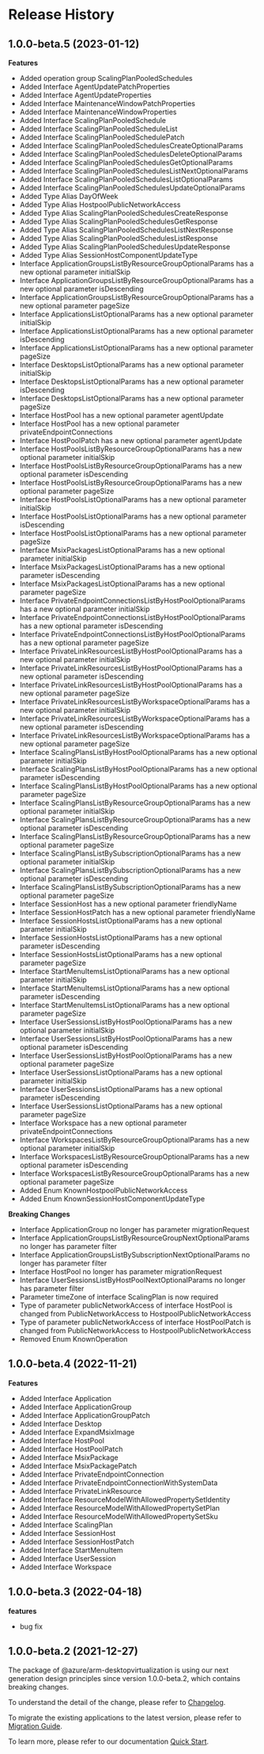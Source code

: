 # Release History
    
## 1.0.0-beta.5 (2023-01-12)
    
**Features**

  - Added operation group ScalingPlanPooledSchedules
  - Added Interface AgentUpdatePatchProperties
  - Added Interface AgentUpdateProperties
  - Added Interface MaintenanceWindowPatchProperties
  - Added Interface MaintenanceWindowProperties
  - Added Interface ScalingPlanPooledSchedule
  - Added Interface ScalingPlanPooledScheduleList
  - Added Interface ScalingPlanPooledSchedulePatch
  - Added Interface ScalingPlanPooledSchedulesCreateOptionalParams
  - Added Interface ScalingPlanPooledSchedulesDeleteOptionalParams
  - Added Interface ScalingPlanPooledSchedulesGetOptionalParams
  - Added Interface ScalingPlanPooledSchedulesListNextOptionalParams
  - Added Interface ScalingPlanPooledSchedulesListOptionalParams
  - Added Interface ScalingPlanPooledSchedulesUpdateOptionalParams
  - Added Type Alias DayOfWeek
  - Added Type Alias HostpoolPublicNetworkAccess
  - Added Type Alias ScalingPlanPooledSchedulesCreateResponse
  - Added Type Alias ScalingPlanPooledSchedulesGetResponse
  - Added Type Alias ScalingPlanPooledSchedulesListNextResponse
  - Added Type Alias ScalingPlanPooledSchedulesListResponse
  - Added Type Alias ScalingPlanPooledSchedulesUpdateResponse
  - Added Type Alias SessionHostComponentUpdateType
  - Interface ApplicationGroupsListByResourceGroupOptionalParams has a new optional parameter initialSkip
  - Interface ApplicationGroupsListByResourceGroupOptionalParams has a new optional parameter isDescending
  - Interface ApplicationGroupsListByResourceGroupOptionalParams has a new optional parameter pageSize
  - Interface ApplicationsListOptionalParams has a new optional parameter initialSkip
  - Interface ApplicationsListOptionalParams has a new optional parameter isDescending
  - Interface ApplicationsListOptionalParams has a new optional parameter pageSize
  - Interface DesktopsListOptionalParams has a new optional parameter initialSkip
  - Interface DesktopsListOptionalParams has a new optional parameter isDescending
  - Interface DesktopsListOptionalParams has a new optional parameter pageSize
  - Interface HostPool has a new optional parameter agentUpdate
  - Interface HostPool has a new optional parameter privateEndpointConnections
  - Interface HostPoolPatch has a new optional parameter agentUpdate
  - Interface HostPoolsListByResourceGroupOptionalParams has a new optional parameter initialSkip
  - Interface HostPoolsListByResourceGroupOptionalParams has a new optional parameter isDescending
  - Interface HostPoolsListByResourceGroupOptionalParams has a new optional parameter pageSize
  - Interface HostPoolsListOptionalParams has a new optional parameter initialSkip
  - Interface HostPoolsListOptionalParams has a new optional parameter isDescending
  - Interface HostPoolsListOptionalParams has a new optional parameter pageSize
  - Interface MsixPackagesListOptionalParams has a new optional parameter initialSkip
  - Interface MsixPackagesListOptionalParams has a new optional parameter isDescending
  - Interface MsixPackagesListOptionalParams has a new optional parameter pageSize
  - Interface PrivateEndpointConnectionsListByHostPoolOptionalParams has a new optional parameter initialSkip
  - Interface PrivateEndpointConnectionsListByHostPoolOptionalParams has a new optional parameter isDescending
  - Interface PrivateEndpointConnectionsListByHostPoolOptionalParams has a new optional parameter pageSize
  - Interface PrivateLinkResourcesListByHostPoolOptionalParams has a new optional parameter initialSkip
  - Interface PrivateLinkResourcesListByHostPoolOptionalParams has a new optional parameter isDescending
  - Interface PrivateLinkResourcesListByHostPoolOptionalParams has a new optional parameter pageSize
  - Interface PrivateLinkResourcesListByWorkspaceOptionalParams has a new optional parameter initialSkip
  - Interface PrivateLinkResourcesListByWorkspaceOptionalParams has a new optional parameter isDescending
  - Interface PrivateLinkResourcesListByWorkspaceOptionalParams has a new optional parameter pageSize
  - Interface ScalingPlansListByHostPoolOptionalParams has a new optional parameter initialSkip
  - Interface ScalingPlansListByHostPoolOptionalParams has a new optional parameter isDescending
  - Interface ScalingPlansListByHostPoolOptionalParams has a new optional parameter pageSize
  - Interface ScalingPlansListByResourceGroupOptionalParams has a new optional parameter initialSkip
  - Interface ScalingPlansListByResourceGroupOptionalParams has a new optional parameter isDescending
  - Interface ScalingPlansListByResourceGroupOptionalParams has a new optional parameter pageSize
  - Interface ScalingPlansListBySubscriptionOptionalParams has a new optional parameter initialSkip
  - Interface ScalingPlansListBySubscriptionOptionalParams has a new optional parameter isDescending
  - Interface ScalingPlansListBySubscriptionOptionalParams has a new optional parameter pageSize
  - Interface SessionHost has a new optional parameter friendlyName
  - Interface SessionHostPatch has a new optional parameter friendlyName
  - Interface SessionHostsListOptionalParams has a new optional parameter initialSkip
  - Interface SessionHostsListOptionalParams has a new optional parameter isDescending
  - Interface SessionHostsListOptionalParams has a new optional parameter pageSize
  - Interface StartMenuItemsListOptionalParams has a new optional parameter initialSkip
  - Interface StartMenuItemsListOptionalParams has a new optional parameter isDescending
  - Interface StartMenuItemsListOptionalParams has a new optional parameter pageSize
  - Interface UserSessionsListByHostPoolOptionalParams has a new optional parameter initialSkip
  - Interface UserSessionsListByHostPoolOptionalParams has a new optional parameter isDescending
  - Interface UserSessionsListByHostPoolOptionalParams has a new optional parameter pageSize
  - Interface UserSessionsListOptionalParams has a new optional parameter initialSkip
  - Interface UserSessionsListOptionalParams has a new optional parameter isDescending
  - Interface UserSessionsListOptionalParams has a new optional parameter pageSize
  - Interface Workspace has a new optional parameter privateEndpointConnections
  - Interface WorkspacesListByResourceGroupOptionalParams has a new optional parameter initialSkip
  - Interface WorkspacesListByResourceGroupOptionalParams has a new optional parameter isDescending
  - Interface WorkspacesListByResourceGroupOptionalParams has a new optional parameter pageSize
  - Added Enum KnownHostpoolPublicNetworkAccess
  - Added Enum KnownSessionHostComponentUpdateType

**Breaking Changes**

  - Interface ApplicationGroup no longer has parameter migrationRequest
  - Interface ApplicationGroupsListByResourceGroupNextOptionalParams no longer has parameter filter
  - Interface ApplicationGroupsListBySubscriptionNextOptionalParams no longer has parameter filter
  - Interface HostPool no longer has parameter migrationRequest
  - Interface UserSessionsListByHostPoolNextOptionalParams no longer has parameter filter
  - Parameter timeZone of interface ScalingPlan is now required
  - Type of parameter publicNetworkAccess of interface HostPool is changed from PublicNetworkAccess to HostpoolPublicNetworkAccess
  - Type of parameter publicNetworkAccess of interface HostPoolPatch is changed from PublicNetworkAccess to HostpoolPublicNetworkAccess
  - Removed Enum KnownOperation
    
    
## 1.0.0-beta.4 (2022-11-21)
    
**Features**

  - Added Interface Application
  - Added Interface ApplicationGroup
  - Added Interface ApplicationGroupPatch
  - Added Interface Desktop
  - Added Interface ExpandMsixImage
  - Added Interface HostPool
  - Added Interface HostPoolPatch
  - Added Interface MsixPackage
  - Added Interface MsixPackagePatch
  - Added Interface PrivateEndpointConnection
  - Added Interface PrivateEndpointConnectionWithSystemData
  - Added Interface PrivateLinkResource
  - Added Interface ResourceModelWithAllowedPropertySetIdentity
  - Added Interface ResourceModelWithAllowedPropertySetPlan
  - Added Interface ResourceModelWithAllowedPropertySetSku
  - Added Interface ScalingPlan
  - Added Interface SessionHost
  - Added Interface SessionHostPatch
  - Added Interface StartMenuItem
  - Added Interface UserSession
  - Added Interface Workspace
    
## 1.0.0-beta.3 (2022-04-18)

**features**

  - bug fix

## 1.0.0-beta.2 (2021-12-27)
    
The package of @azure/arm-desktopvirtualization is using our next generation design principles since version 1.0.0-beta.2, which contains breaking changes.

To understand the detail of the change, please refer to [Changelog](https://aka.ms/js-track2-changelog).

To migrate the existing applications to the latest version, please refer to [Migration Guide](https://aka.ms/js-track2-migration-guide).

To learn more, please refer to our documentation [Quick Start](https://aka.ms/js-track2-quickstart).
